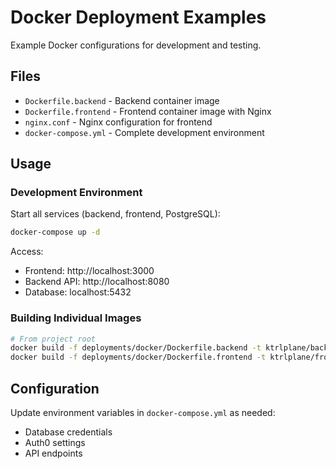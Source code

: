 # Docker Deployment Examples

Example Docker configurations for development and testing.

## Files

- `Dockerfile.backend` - Backend container image
- `Dockerfile.frontend` - Frontend container image with Nginx
- `nginx.conf` - Nginx configuration for frontend
- `docker-compose.yml` - Complete development environment

## Usage

### Development Environment

Start all services (backend, frontend, PostgreSQL):

```bash
docker-compose up -d
```

Access:

- Frontend: http://localhost:3000
- Backend API: http://localhost:8080
- Database: localhost:5432

### Building Individual Images

```bash
# From project root
docker build -f deployments/docker/Dockerfile.backend -t ktrlplane/backend .
docker build -f deployments/docker/Dockerfile.frontend -t ktrlplane/frontend .
```

## Configuration

Update environment variables in `docker-compose.yml` as needed:

- Database credentials
- Auth0 settings
- API endpoints
